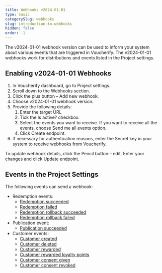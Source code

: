 ```yaml
---
title: Webhooks v2024-01-01
type: basic
categorySlug: webhooks
slug: introduction-to-webhooks
hidden: false
order: -1
---
```

The v2024-01-01 webhook version can be used to inform your system about various events that are triggered in Voucherify. The v2024-01-01 webhooks work for distributions and events listed in the Project settings.

## Enabling v2024-01-01 Webhooks

1. In Voucherify dashboard, go to Project settings.
2. Scroll down to the Webhooks section.
3. Click the plus button – Add new webhook.
4. Choose v2024-01-01 webhook version.
5. Provide the following details:
   1. Enter the target URL
   2. Tick the Is active? checkbox.
   3. Select the events you want to receive. If you want to receive all the events, choose Send me all events option.
   4. Click Create endpoint.
6. If necessary for authentication reasons, enter the Secret key in your system to receive webhooks from Voucherify.

To update webhook details, click the Pencil button – edit. Enter your changes and click Update endpoint.

## Events in the Project Settings

The following events can send a webhook:
- Redemption events:
  - [Redemption succeeded](https://docs.voucherify.io/reference/events-redemption-succeeded "Redemption succeeded webhook documentation")
  - [Redemption failed](https://docs.voucherify.io/reference/events-redemption-failed "Redemption failed webhook documentation")
  - [Redemption rollback succeeded](https://docs.voucherify.io/reference/events-redemption-rollback-succeeded "Redemption rollback succeeded webhook documentation")
  - [Redemption rollback failed](https://docs.voucherify.io/reference/events-redemption-rollback-failed "Redemption rollback failed webhook documentation")
- Publication event:
  - [Publication succeeded](https://docs.voucherify.io/reference/events-publication-succeeded "Publication succeeded webhook documentation")
- Customer events:
  - [Customer created](https://docs.voucherify.io/reference/events-customer-created "Customer created webhook documentation")
  - [Customer deleted](https://docs.voucherify.io/reference/events-customer-deleted "Customer deleted webhook documentation")
  - [Customer rewarded](https://docs.voucherify.io/reference/events-customer-rewarded-main "Customer rewarded webhook documentation")
  - [Customer rewarded loyalty points](https://docs.voucherify.io/reference/events-customer-rewarded-loyalty_points "Customer rewarded loyalty points webhook documentation")
  - [Customer consent given](https://docs.voucherify.io/reference/events-customer-consents-given "Customer consent given webhook documentation")
  - [Customer consent revoked](https://docs.voucherify.io/reference/events-customer-consents-revoked "Customer consent revoked webhook documentation")